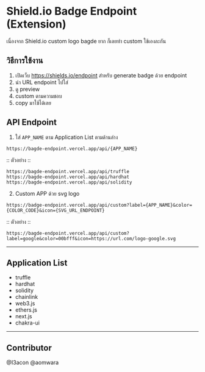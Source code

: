 # Shield.io Badge Endpoint (Extension)
เนื่องจาก Shield.io custom logo bagde ยาก ก็เลยทำ custom ใช้เองละกัน

## วิธีการใช้งาน
1. เปิดเว็บ https://shields.io/endpoint สำหรับ generate badge ด้วย endpoint
2. นำ URL endpoint ไปใส่
3. ดู preview
4. custom ตามความชอบ
5. copy มาใช้ได้เลย

## API Endpoint
1. ใส่ `APP_NAME` ตาม Application List ตามด้านล่าง
```
https://bagde-endpoint.vercel.app/api/{APP_NAME}
```
:: ตัวอย่าง ::
```
https://bagde-endpoint.vercel.app/api/truffle
https://bagde-endpoint.vercel.app/api/hardhat
https://bagde-endpoint.vercel.app/api/solidity
```

2. Custom APP ด้วย svg logo
```
https://badge-endpoint.vercel.app/api/custom?label={APP_NAME}&color={COLOR_CODE}&icon={SVG_URL_ENDPOINT}
```
:: ตัวอย่าง ::
```
https://bagde-endpoint.vercel.app/api/custom?label=google&color=00bfff&icon=https://url.com/logo-google.svg
```

---
## Application List
- truffle
- hardhat
- solidity
- chainlink
- web3.js
- ethers.js
- next.js
- chakra-ui

---
## Contributor
@I3acon @aomwara
